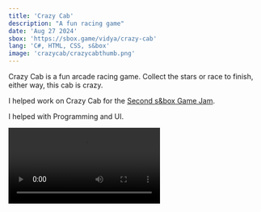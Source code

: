 ```yaml
---
title: 'Crazy Cab'
description: "A fun racing game"
date: 'Aug 27 2024'
sbox: 'https://sbox.game/vidya/crazy-cab'
lang: 'C#, HTML, CSS, s&box'
image: 'crazycab/crazycabthumb.png'
---
```

Crazy Cab is a fun arcade racing game. Collect the stars or race to finish, either way, this cab is crazy.

I helped work on Crazy Cab for the [Second s&box Game Jam](https://sbox.game/c/gamejam2).

I helped with Programming and UI.

<Video src="crazycab/crazycab.mp4" caption="Early development footage" />